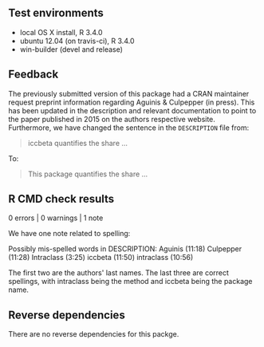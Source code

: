 ## Test environments
* local OS X install, R 3.4.0
* ubuntu 12.04 (on travis-ci), R 3.4.0
* win-builder (devel and release)

## Feedback

The previously submitted version of this package had a CRAN maintainer request
preprint information regarding Aguinis & Culpepper (in press). This has been 
updated in the description and relevant documentation to point to the paper
published in 2015 on the authors respective website. Furthermore, we have
changed the sentence in the `DESCRIPTION` file from:

> iccbeta quantifies the share ...

To:

> This package quantifies the share ...

## R CMD check results

0 errors | 0 warnings | 1 note

We have one note related to spelling:

Possibly mis-spelled words in DESCRIPTION:
  Aguinis (11:18)
  Culpepper (11:28)
  Intraclass (3:25)
  iccbeta (11:50)
  intraclass (10:56)
  
The first two are the authors' last names. The last three are correct spellings,
with intraclass being the method and iccbeta being the package name.

## Reverse dependencies

There are no reverse dependencies for this packge. 
